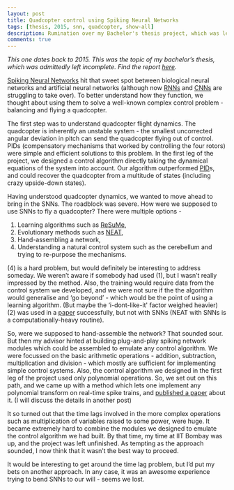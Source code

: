 ```yaml
---
layout: post
title: Quadcopter control using Spiking Neural Networks
tags: [thesis, 2015, snn, quadcopter, show-all]
description: Rumination over my Bachelor's thesis project, which was left incomplete partly by a roadblock.
comments: true
---
```


*This one dates back to 2015. This was the topic of my bachelor’s thesis, which was admittedly left incomplete. Find the report [here][thesis].*

[Spiking Neural Networks][snn] hit that sweet spot between biological neural networks and artificial neural networks (although now [RNNs][rnn] and [CNNs][cnn] are struggling to take over). To better understand how they function, we thought about using them to solve a well-known complex control problem - balancing and flying a quadcopter. 

The first step was to understand quadcopter flight dynamics. The quadcopter is inherently an unstable system - the smallest uncorrected angular deviation in pitch can send the quadcopter flying out of control. PIDs (compensatory mechanisms that worked by controlling the four rotors) were simple and efficient solutions to this problem. In the first leg of the project, we designed a control algorithm directly taking the dynamical equations of the system into account. Our algorithm outperformed [PID][pid]s, and could recover the quadcopter from a multitude of states (including crazy upside-down states). 

Having understood quadcopter dynamics, we wanted to move ahead to bring in the SNNs. The roadblock was severe. How were we supposed to use SNNs to fly a quadcopter? There were multiple options -

1. Learning algorithms such as [ReSuMe][resume], 
2. Evolutionary methods such as [NEAT][neat],
3. Hand-assembling a network,
4. Understanding a natural control system such as the cerebellum and trying to re-purpose the mechanisms. 

(4) is a hard problem, but would definitely be interesting to address someday. We weren’t aware if somebody had used (1), but I wasn’t really impressed by the method. Also, the training would require data from the control system we developed, and we were not sure if the the algorithm would generalise and ‘go beyond’ - which would be the point of using a learning algorithm. (But maybe the ‘i-dont-like-it' factor weighed heavier) (2) was used in a [paper][neat-quad] successfully, but not with SNNs (NEAT with SNNs is a computationally-heavy routine).

So, were we supposed to hand-assemble the network? That sounded sour. But then my advisor hinted at building plug-and-play spiking network modules which could be assembled to emulate any control algorithm. We were focussed on the basic arithmetic operations - addition, subtraction, multiplication and division - which mostly are sufficient for implementing simple control systems. Also, the control algorithm we designed in the first leg of the project used only polynomial operations. So, we set out on this path, and we came up with a method which lets one implement any polynomial transform on real-time spike trains, and [published a paper][ijcnn] about it. (I will discuss the details in another post)

It so turned out that the time lags involved in the more complex operations such as multiplication of variables raised to some power, were huge. It became extremely hard to combine the modules we designed to emulate the control algorithm we had built. By that time, my time at IIT Bombay was up, and the project was left unfinished. As tempting as the approach sounded, I now think that it wasn’t the best way to proceed.

It would be interesting to get around the time lag problem, but I’d put my bets on another approach. In any case, it was an awesome experience trying to bend SNNs to our will - seems we lost.

[thesis]: https://dx.doi.org/10.6084/m9.figshare.1582657.v1
[snn]: https://en.wikipedia.org/wiki/Spiking_neural_network
[rnn]: http://karpathy.github.io/2015/05/21/rnn-effectiveness/
[cnn]: http://arxiv.org/abs/1605.07678
[pid]: https://en.wikipedia.org/wiki/PID_controller
[resume]: http://citeseerx.ist.psu.edu/viewdoc/download?doi=10.1.1.60.6325&rep=rep1&type=pdf
[neat]: http://citeseerx.ist.psu.edu/viewdoc/download?doi=10.1.1.28.5457&rep=rep1&type=pdf
[neat-quad]: http://classes.engr.oregonstate.edu/mime/fall2010/me537/Papers/NN_EA_application_shepherd.pdf
[ijcnn]: http://dx.doi.org/10.1109/IJCNN.2015.7280822